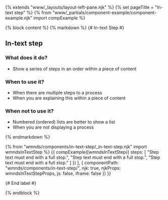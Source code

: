{% extends "www/_layouts/layout-left-pane.njk" %}
{% set pageTitle = "In-text step" %}
{% from "www/_partials/component-example/component-example.njk" import compExample %}

{% block content %}
{% markdown %}
{# In-text Step #}

## In-text step

### What does it do?

- Show a series of steps in an order within a piece of content

### When to use it?

- When there are multiple steps to a process
- When you are explaining this within a piece of content

### When not to use it?

- Numbered (ordered) lists are better to show a list
- When you are not displaying a process

{% endmarkdown %}

{% from "wmnds/components/in-text-step/_in-text-step.njk" import wmndsInTextStep %}
{{
    compExample([wmndsInTextStep({
            steps: [
                "Step text must end with a full stop.",
                "Step text must end with a full stop.",
                "Step text must end with a full stop."
            ]
        })
    ],
    {
        componentPath: "wmnds/components/in-text-step/",
        njk: true,
        njkProps: wmndsInTextStepProps,
        js: false,
        iframe: false
    })
}}

{# End label #}

{% endblock %}
